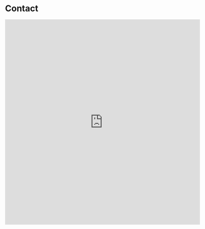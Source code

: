 
# Contact

<div align="center">
	<iframe src="https://docs.google.com/forms/d/e/1FAIpQLSe_sU9ue8MXT9Vf1B4JEkXSeFM3gJ6LTC9pLA4UJebrXWS2pQ/viewform?embedded=true" width="640" height="674" frameborder="0" marginheight="0" marginwidth="0">Loading…</iframe>
</div>